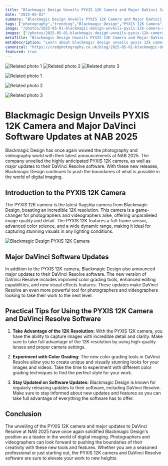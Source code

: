 ```yaml
---
title: "Blackmagic Design Unveils PYXIS 12K Camera and Major DaVinci Software Updates at NAB 2025"
date: "2025-05-01"
summary: "Blackmagic Design Unveils PYXIS 12K Camera and Major DaVinci Software Updates at NAB 2025 - A trending topic in photography."
tags: ["photography","trending","Blackmagic Design","PYXIS 12K Camera","DaVinci Software Updates","NAB 2025","Resolution","Color Grading","Visual Effects","Photography","Videography"]
image: "/photos/2025-05-01-blackmagic-design-unveils-pyxis-12k-camera-and-major-davinci-software-updates-at-nab-2025-1.jpg"
images: ["/photos/2025-05-01-blackmagic-design-unveils-pyxis-12k-camera-and-major-davinci-software-updates-at-nab-2025-1.jpg","/photos/2025-05-01-blackmagic-design-unveils-pyxis-12k-camera-and-major-davinci-software-updates-at-nab-2025-2.jpg","/photos/2025-05-01-blackmagic-design-unveils-pyxis-12k-camera-and-major-davinci-software-updates-at-nab-2025-3.jpg"]
metaTitle: "Blackmagic Design Unveils PYXIS 12K Camera and Major DaVinci Software Updates at NAB 2025 | cre8 Photography"
metaDescription: "Learn about blackmagic design unveils pyxis 12k camera and major davinci software updates at nab 2025 in photography with practical tips and insights."
canonical: "https://cre8photography.co.uk/blog/2025-05-01-blackmagic-design-unveils-pyxis-12k-camera-and-major-davinci-software-updates-at-nab-2025"
featured: true
---
```


<!-- Gallery as HTML -->

<div class="grid grid-cols-1 sm:grid-cols-2 md:grid-cols-3 gap-4">
  <img src="/photos/2025-05-01-blackmagic-design-unveils-pyxis-12k-camera-and-major-davinci-software-updates-at-nab-2025-1.jpg" alt="Related photo 1" class="w-full rounded-lg" />
<img src="/photos/2025-05-01-blackmagic-design-unveils-pyxis-12k-camera-and-major-davinci-software-updates-at-nab-2025-2.jpg" alt="Related photo 2" class="w-full rounded-lg" />
<img src="/photos/2025-05-01-blackmagic-design-unveils-pyxis-12k-camera-and-major-davinci-software-updates-at-nab-2025-3.jpg" alt="Related photo 3" class="w-full rounded-lg" />
</div>


<!-- Gallery as Markdown -->
![Related photo 1](/photos/2025-05-01-blackmagic-design-unveils-pyxis-12k-camera-and-major-davinci-software-updates-at-nab-2025-1.jpg)


![Related photo 2](/photos/2025-05-01-blackmagic-design-unveils-pyxis-12k-camera-and-major-davinci-software-updates-at-nab-2025-2.jpg)


![Related photo 3](/photos/2025-05-01-blackmagic-design-unveils-pyxis-12k-camera-and-major-davinci-software-updates-at-nab-2025-3.jpg)



# Blackmagic Design Unveils PYXIS 12K Camera and Major DaVinci Software Updates at NAB 2025

Blackmagic Design has once again wowed the photography and videography world with their latest announcements at NAB 2025. The company unveiled the highly anticipated PYXIS 12K camera, as well as major updates to their DaVinci Resolve software. With these new releases, Blackmagic Design continues to push the boundaries of what is possible in the world of digital imaging.

## Introduction to the PYXIS 12K Camera

The PYXIS 12K camera is the latest flagship camera from Blackmagic Design, boasting an incredible 12K resolution. This camera is a game-changer for photographers and videographers alike, offering unparalleled image quality and detail. The PYXIS 12K features a full-frame sensor, advanced color science, and a wide dynamic range, making it ideal for capturing stunning visuals in any lighting conditions.

![Blackmagic Design PYXIS 12K Camera](/path/to/image)

## Major DaVinci Software Updates

In addition to the PYXIS 12K camera, Blackmagic Design also announced major updates to their DaVinci Resolve software. The new version of DaVinci Resolve includes improved color grading tools, enhanced editing capabilities, and new visual effects features. These updates make DaVinci Resolve an even more powerful tool for photographers and videographers looking to take their work to the next level.

## Practical Tips for Using the PYXIS 12K Camera and DaVinci Resolve Software

1. **Take Advantage of the 12K Resolution:** With the PYXIS 12K camera, you have the ability to capture images with incredible detail and clarity. Make sure to take full advantage of the 12K resolution by using high-quality lenses and proper camera settings.

2. **Experiment with Color Grading:** The new color grading tools in DaVinci Resolve allow you to create unique and visually stunning looks for your images and videos. Take the time to experiment with different color grading techniques to find the perfect style for your work.

3. **Stay Updated on Software Updates:** Blackmagic Design is known for regularly releasing updates to their software, including DaVinci Resolve. Make sure to stay informed about new updates and features so you can take full advantage of everything the software has to offer.

## Conclusion

The unveiling of the PYXIS 12K camera and major updates to DaVinci Resolve at NAB 2025 have once again solidified Blackmagic Design's position as a leader in the world of digital imaging. Photographers and videographers can look forward to pushing the boundaries of their creativity with these new tools and features. Whether you are a seasoned professional or just starting out, the PYXIS 12K camera and DaVinci Resolve software are sure to elevate your work to new heights.

